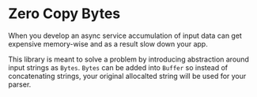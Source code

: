 # Zero Copy Bytes 

When you develop an async service accumulation of input data can get expensive memory-wise and as a result slow down your app. 

This library is meant to solve a problem by introducing abstraction around input strings as `Bytes`. `Bytes` can be added into `Buffer` so instead of concatenating strings, your original allocalted string will be used for your parser.  
